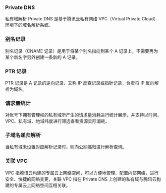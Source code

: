 
### Private DNS
私有域解析 Private DNS 是基于腾讯云私有网络 VPC（Virtual Private Cloud）环境下的域名解析系统。

### 别名记录
别名记录（CNAME 记录）是用于将某个别名指向到某个 A 记录上，不需要再为某个新名字另外创建一条新的 A 记录。


### PTR 记录
PTR 记录是 A 记录的逆向记录，又称 IP 反查记录或指针记录，负责将 IP 反向解析为域名。


### 请求量统计
对账号下拥有管理权的私有域所产生的请求量消耗进行统计展示，并支持以时间、VPC、私有域、地域纬度进行筛选查看资源实际消耗。

### 子域名递归解析
当私有域未设置对应解析记录时，则向公网递归进行解析查询。

### 关联 VPC
VPC 指腾讯云构建的专属云上网络空间，可以方便地管理、配置内部网络，进行安全、快捷的网络变更，关联 VPC 指在 Private DNS 上创建的私有域与腾讯云构建的专属云上网络空间互相关联。
